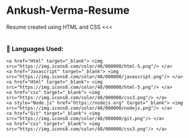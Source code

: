 # Ankush-Verma-Resume



Resume created using HTML and CSS <<<
<br><br>

### 🚀 Languages Used:

<p align="left">  
   
    <a href="Html" target="_blank"> <img src="https://img.icons8.com/color/48/000000/html-5.png"/> </a> 
    <a href="Javascript" target="_blank"> <img src="https://img.icons8.com/color/48/000000/javascript.png"/> </a> 
    <a href="Html" target="_blank"> <img src="https://img.icons8.com/color/48/000000/html-5.png"/> </a> 
    <a href="css" target="_blank"> <img src="https://img.icons8.com/color/48/000000/css3.png"/> </a> 
    <a style="Node.js" href="https://nodejs.org" target="_blank"> <img src="https://img.icons8.com/color/48/000000/nodejs.png"/> </a> 
    <a href="Git" target="_blank"> <img src="https://img.icons8.com/color/48/000000/git.png"/> </a> 
    <a href="css" target="_blank"> <img src="https://img.icons8.com/color/48/000000/css3.png"/> </a> 
